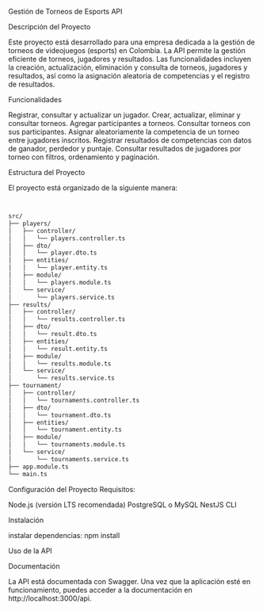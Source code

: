 Gestión de Torneos de Esports API

Descripción del Proyecto

Este proyecto está desarrollado para una empresa dedicada a la gestión de torneos de videojuegos (esports) en Colombia. La API permite la gestión eficiente de torneos, jugadores y resultados. Las funcionalidades incluyen la creación, actualización, eliminación y consulta de torneos, jugadores y resultados, así como la asignación aleatoria de competencias y el registro de resultados.


Funcionalidades

Registrar, consultar y actualizar un jugador.
Crear, actualizar, eliminar y consultar torneos.
Agregar participantes a torneos.
Consultar torneos con sus participantes.
Asignar aleatoriamente la competencia de un torneo entre jugadores inscritos.
Registrar resultados de competencias con datos de ganador, perdedor y puntaje.
Consultar resultados de jugadores por torneo con filtros, ordenamiento y paginación.

Estructura del Proyecto

El proyecto está organizado de la siguiente manera:

```bash


src/
├── players/
│   ├── controller/
│   │   └── players.controller.ts
│   ├── dto/
│   │   └── player.dto.ts
│   ├── entities/
│   │   └── player.entity.ts
│   ├── module/
│   │   └── players.module.ts
│   └── service/
│       └── players.service.ts
├── results/
│   ├── controller/
│   │   └── results.controller.ts
│   ├── dto/
│   │   └── result.dto.ts
│   ├── entities/
│   │   └── result.entity.ts
│   ├── module/
│   │   └── results.module.ts
│   └── service/
│       └── results.service.ts
├── tournament/
│   ├── controller/
│   │   └── tournaments.controller.ts
│   ├── dto/
│   │   └── tournament.dto.ts
│   ├── entities/
│   │   └── tournament.entity.ts
│   ├── module/
│   │   └── tournaments.module.ts
│   └── service/
│       └── tournaments.service.ts
├── app.module.ts
└── main.ts

```
Configuración del Proyecto
Requisitos:

Node.js (versión LTS recomendada)
PostgreSQL o MySQL
NestJS CLI

Instalación

instalar dependencias:
npm install

Uso de la API

Documentación

La API está documentada con Swagger. Una vez que la aplicación esté en funcionamiento, puedes acceder a la documentación en http://localhost:3000/api.
